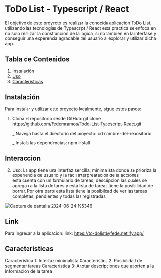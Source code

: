 # ToDo List - Typescript / React

El objetivo de este proyecto es realizar la conocida aplicacion ToDo List, utilizando las tecnologias de Typescript / React
esta practica se enfoca en no solo realizar la construccion de la logica, si no tambien en la interfase y conseguir una experencia agradable del usuario al explorar y utilizar dicha app.

## Tabla de Contenidos

1. [Instalación](#instalación)
2. [Uso](#uso)
3. [Características](#características)


## Instalación

Para instalar y utilizar este proyecto localmente, sigue estos pasos:

1. Clona el repositorio desde GitHub:
    git clone https://github.com/Fedemramos/Todo-List-Typescript-React.git

   _  Navega hasta el directorio del proyecto:
     cd nombre-del-repositorio

   _ Instala las dependencias:
     npm install


## Interaccion 

2. Uso:
   La app tiene una interfaz sencilla, minimalista donde se prioriza la experiencia de usuario y la facil interpreatacion de la acciones  
   esta cuenta con un formulario de tareas, descripcion las cuales se agregan a la lista de tares y esta lista de tareas tiene la posibilidad de borrar.
   Por otra parte esta lista tiene la posibildad de ver las tareas completas, pendientes y todas las registradas
 
 ![Captura de pantalla 2024-06-24 195346](https://github.com/Fedemramos/Todo-List-Typescript-React/assets/114125535/f026e959-d33d-4af2-8fb3-bc0ede821023)

## Link
Para ingresar a la aplicacion:
link: https://to-dolistbyfede.netlify.app/

## Caracteristicas 
Característica 1:
  Interfaz minimalista
Característica 2:
  Posibilidad de segmentar tareas
Característica 3:
  Anotar descripciones que aporten a la informacion de la tarea
